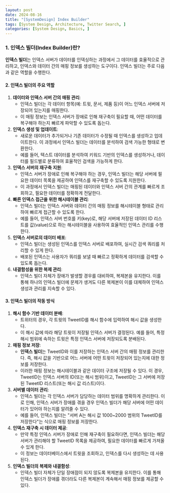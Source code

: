 ```yaml
---
layout: post
date: 2024-08-16
title: "[SystemDesign] Index Builder"
tags: [System Design, Architecture, Twitter Search, ]
categories: [System Design, Basics, ]
---
```



### **1. 인덱스 빌더(Index Builder)란?**


**인덱스 빌더**는 인덱스 서버가 데이터를 인덱싱하는 과정에서 그 데이터를 효율적으로 관리하고, 인덱스와 데이터 간의 매핑 정보를 생성하는 도구이다. 인덱스 빌더는 주로 다음과 같은 역할을 수행한다.


#### **2. 인덱스 빌더의 주요 역할**

1. **데이터와 인덱스 서버 간의 매핑 관리**:
	- 인덱스 빌더는 각 데이터 항목(예: 트윗, 문서, 제품 등)이 어느 인덱스 서버에 저장되어 있는지를 매핑한다.
	- 이 매핑 정보는 인덱스 서버가 장애로 인해 재구축이 필요할 때, 어떤 데이터를 복구해야 하는지 빠르게 파악할 수 있도록 돕는다.
2. **인덱스 생성 및 업데이트**:
	- 새로운 데이터가 추가되거나 기존 데이터가 수정될 때 인덱스를 생성하고 업데이트한다. 이 과정에서 인덱스 빌더는 데이터를 분석하여 검색 가능한 형태로 변환한다.
	- 예를 들어, 텍스트 데이터를 분석하여 키워드 기반의 인덱스를 생성하거나, 데이터를 필드별로 분류하여 효율적인 검색을 가능하게 한다.
3. **인덱스 서버의 재구축 지원**:
	- 인덱스 서버가 장애로 인해 복구해야 하는 경우, 인덱스 빌더는 해당 서버에 필요한 데이터 목록을 제공하여 인덱스를 재구축할 수 있도록 지원한다.
	- 이 과정에서 인덱스 빌더는 매핑된 데이터와 인덱스 서버 간의 관계를 빠르게 조회하고, 필요한 데이터를 정확하게 전달한다.
4. **빠른 인덱스 접근을 위한 해시테이블 관리**:
	- 인덱스 빌더는 인덱스 서버와 데이터 간의 매핑 정보를 해시테이블 형태로 관리하여 빠르게 접근할 수 있도록 한다.
	- 예를 들어, 인덱스 서버 번호를 키(key)로, 해당 서버에 저장된 데이터 ID 리스트를 값(value)으로 하는 해시테이블을 사용하여 효율적인 인덱스 관리를 수행한다.
5. **인덱스 서버로의 데이터 배포**:
	- 인덱스 빌더는 생성된 인덱스를 인덱스 서버로 배포하여, 실시간 검색 쿼리를 처리할 수 있게 한다.
	- 배포된 인덱스는 사용자가 쿼리를 보낼 때 빠르고 정확하게 데이터를 검색할 수 있도록 돕는다.
6. **내결함성을 위한 복제 관리**:
	- 인덱스 빌더 자체가 장애가 발생할 경우를 대비하여, 복제본을 유지한다. 이를 통해 하나의 인덱스 빌더에 문제가 생겨도 다른 복제본이 이를 대체하여 인덱스 생성과 관리를 지속할 수 있다.

#### **3. 인덱스 빌더의 작동 방식**

1. **해시 함수 기반 데이터 분배**:
	- 트위터의 경우, 각 트윗의 TweetID를 해시 함수에 입력하여 해시 값을 생성한다.
	- 이 해시 값에 따라 해당 트윗이 저장될 인덱스 서버가 결정된다. 예를 들어, 특정 해시 범위에 속하는 트윗은 특정 인덱스 서버에 저장되도록 분배된다.
2. **매핑 정보 저장**:
	- **인덱스 빌더**는 TweetID와 이를 저장하는 인덱스 서버 간의 매핑 정보를 관리한다. 즉, 해시 값을 기반으로 어느 서버에 어떤 트윗이 저장되어 있는지에 대한 정보를 저장한다.
	- 이러한 매핑 정보는 해시테이블과 같은 데이터 구조에 저장될 수 있다. 이 경우, TweetID는 인덱스 서버의 ID(또는 해시 범위)이고, TweetID는 그 서버에 저장된 TweetID 리스트(또는 해시 값 리스트)이다.
3. **서버별 데이터 관리**:
	- 인덱스 빌더는 각 인덱스 서버가 담당하는 데이터 범위를 명확하게 관리한다. 이로 인해, 인덱스 서버가 장애를 겪을 경우 인덱스 빌더가 해당 서버에 어떤 데이터가 있어야 하는지를 알려줄 수 있다.
	- 예를 들어, 인덱스 빌더는 "서버 A는 해시 값 1000~2000 범위의 TweetID를 저장한다"는 식으로 매핑 정보를 저장한다.
4. **인덱스 재구축 시 데이터 제공**:
	- 만약 특정 인덱스 서버가 장애로 인해 재구축이 필요하다면, 인덱스 빌더는 해당 서버가 관리해야 할 TweetID 목록을 제공하여, 필요한 데이터를 빠르게 가져올 수 있게 한다.
	- 이 정보는 데이터베이스에서 트윗을 조회하고, 인덱스를 다시 생성하는 데 사용된다.
5. **인덱스 빌더의 복제와 내결함성**:
	- 인덱스 빌더 자체가 단일 장애점이 되지 않도록 복제본을 유지한다. 이를 통해 인덱스 빌더가 장애를 겪더라도 다른 복제본이 계속해서 매핑 정보를 제공할 수 있다.

